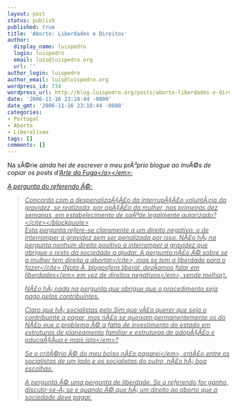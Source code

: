 ```yaml
---
layout: post
status: publish
published: true
title: 'Aborto: Liberdades e Direitos'
author:
  display_name: luispedro
  login: luispedro
  email: luis@luispedro.org
  url: ''
author_login: luispedro
author_email: luis@luispedro.org
wordpress_id: 734
wordpress_url: http://blog.luispedro.org/posts/aborto-liberdades-e-direitos
date: '2006-11-16 23:18:44 -0800'
date_gmt: '2006-11-16 23:18:44 -0800'
categories:
- Portugal
- Aborto
- Liberalismo
tags: []
comments: []
---
```

<p>Na s&Atilde;&copy;rie <em>ainda hei de escrever o meu pr&Atilde;&sup3;prio blogue ao inv&Atilde;&copy;s de copiar os posts d'<a href="http:&#47;&#47;aartedafuga.blogspot.com&#47;">Arte da Fuga<&#47;a><&#47;em>:</p>
<p>A pergunta do referendo &Atilde;&copy;:</p>
<blockquote><p><cite>Concorda com a despenaliza&Atilde;&sect;&Atilde;&pound;o da interrup&Atilde;&sect;&Atilde;&pound;o volunt&Atilde;&iexcl;ria da gravidez, se realizada, por op&Atilde;&sect;&Atilde;&pound;o da mulher, nas primeiras dez semanas, em estabelecimento de sa&Atilde;&ordm;de legalmente autorizado?<&#47;cite><&#47;blockquote><br />
Esta pergunta refere-se claramente a um direito negativo: o de interromper a gravidez sem ser penalizada por isso. N&Atilde;&pound;o h&Atilde;&iexcl; na pergunta nenhum direito positivo a interromper a gravidez que obrigue o resto da sociedade a ajudar. A pergunta n&Atilde;&pound;o &Atilde;&copy; sobre se a mulher tem <cite>direito a abortar<&#47;cite>, mas se tem a <cite>liberdade para o fazer<&#47;cite> (Nota &Atilde;&nbsp; blogosfera liberal: dev&Atilde;&shy;amos falar em <em>liberdades<&#47;em> em vez de <em>direitos negativos<&#47;em>, vende melhor).</p>
<p>N&Atilde;&pound;o h&Atilde;&iexcl; nada na pergunta que obrigue que o procedimento seja pago pelos contribuintes.<cite &#47;></p>
<p>Claro que h&Atilde;&iexcl; socialistas pelo Sim que v&Atilde;&pound;o querer que seja o contribuinte a pagar, mas n&Atilde;&pound;o se queixam permanentemente os do N&Atilde;&pound;o que o problema &Atilde;&copy; <em>a falta de investimento do estado em estruturas de planeamento familiar e estruturas de adop&Atilde;&sect;&Atilde;&pound;o e educa&Atilde;&sect;&Atilde;&micro;a e mais isto<&#47;em>?</p>
<p>Se o crit&Atilde;&copy;rio &Atilde;&copy; <em>do meu bolso n&Atilde;&pound;o pagarei<&#47;em>, ent&Atilde;&pound;o entre os socialistas de um lado e os socialistas do outro, n&Atilde;&pound;o h&Atilde;&iexcl; boa escolhas.</p>
<p>A pergunta &Atilde;&copy; uma pergunta de liberdade. Se o referendo for ganho, discutir-se-&Atilde;&iexcl; se e quando &Atilde;&copy; que h&Atilde;&iexcl; um direito ao aborto que a sociedade deve pagar.</p>
